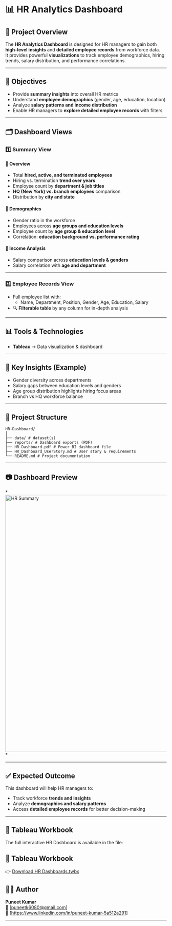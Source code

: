 # 📊 HR Analytics Dashboard

## 📌 Project Overview
The **HR Analytics Dashboard** is designed for HR managers to gain both **high-level insights** and **detailed employee records** from workforce data.  
It provides powerful **visualizations** to track employee demographics, hiring trends, salary distribution, and performance correlations.

---

## 🎯 Objectives
- Provide **summary insights** into overall HR metrics
- Understand **employee demographics** (gender, age, education, location)
- Analyze **salary patterns and income distribution**
- Enable HR managers to **explore detailed employee records** with filters

---

## 🗂️ Dashboard Views

### 1️⃣ Summary View
#### 🔹 Overview
- Total **hired, active, and terminated employees**
- Hiring vs. termination **trend over years**
- Employee count by **department & job titles**
- **HQ (New York) vs. branch employees** comparison
- Distribution by **city and state**

#### 🔹 Demographics
- Gender ratio in the workforce
- Employees across **age groups and education levels**
- Employee count by **age group & education level**
- Correlation: **education background vs. performance rating**

#### 🔹 Income Analysis
- Salary comparison across **education levels & genders**
- Salary correlation with **age and department**

---

### 2️⃣ Employee Records View
- Full employee list with:
  - Name, Department, Position, Gender, Age, Education, Salary
- 🔍 **Filterable table** by any column for in-depth analysis

---

## 📊 Tools & Technologies
- **Tableau** → Data visualization & dashboard  

---

## 🚀 Key Insights (Example)
- Gender diversity across departments  
- Salary gaps between education levels and genders  
- Age group distribution highlights hiring focus areas  
- Branch vs HQ workforce balance  

---

## 📂 Project Structure
```
HR-Dashboard/
│
├── data/ # dataset(s)
├── reports/ # Dashboard exports (PDF)
├── HR_Dashboard.pdf # Power BI dashboard file
├── HR_Dashboard_UserStory.md # User story & requirements
└── README.md # Project documentation
```


---

## 📷 Dashboard Preview
*<img width="1400" height="800" alt="HR  Summary" src="https://github.com/user-attachments/assets/1d26bcec-b1d9-4874-8a6d-6c85c5235c23" />
*  

---

## ✅ Expected Outcome
This dashboard will help HR managers to:  
- Track workforce **trends and insights**  
- Analyze **demographics and salary patterns**  
- Access **detailed employee records** for better decision-making  

---

## 📂 Tableau Workbook
The full interactive HR Dashboard is available in the file:

## 📂 Tableau Workbook
👉 [Download HR Dashboards.twbx](./Tableau20%Workbook/HR%20dashboards.twbx)



## 👨‍💻 Author
**Puneet Kumar**  
📧 [puneetk6080@gmail.com]  
🔗 [https://www.linkedin.com/in/puneet-kumar-5a512a291]  

---
